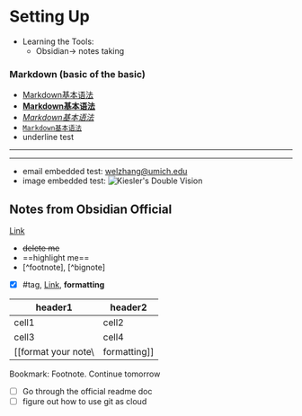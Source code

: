 

# Setting Up
- Learning the Tools:
	- Obsidian-> notes taking
### Markdown (basic of the basic)
- [Markdown基本语法](https://markdown.com.cn/basic-syntax/)
- **[Markdown基本语法](https://markdown.com.cn/basic-syntax/)**
- *[Markdown基本语法](https://markdown.com.cn/basic-syntax/)*
- [`Markdown基本语法`](https://markdown.com.cn/basic-syntax/)
- underline test
***
--- 
- email embedded test: <welzhang@umich.edu>
- image embedded test:
![Kiesler's Double Vision](https://lebbeuswoods.files.wordpress.com/2009/12/kies-vm-2a2.jpg)

## Notes from Obsidian Official
[Link](https://help.obsidian.md/How+to/Format+your+notes)

- ~~delete me~~
- ==highlight me==
- [^footnote], [^bignote]
- [x] #tag, [Link](), **formatting**

|header1|header2|
|---|---|
|cell1|cell2|
|cell3|cell4|
|[[format your note\ |formatting]]|[Link]()|


Bookmark: Footnote. Continue tomorrow
- [ ] Go through the official readme doc
- [ ] figure out how to use git as cloud